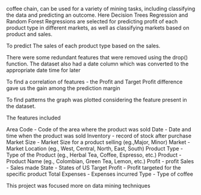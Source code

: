 coffee chain, can be used for a variety of mining tasks, including classifying the data and predicting an outcome. 
Here Decision Trees Regression and Random Forest Regressions are selected for predicting profit of each product type in different markets, as well as classifying markets based on product and sales. 


To predict The sales of each product type based on the sales.

There were some redundant features that were removed using the drop() function. 
The dataset also had a date column which was converted to the appropriate date time for later 


To find a correlation of features - the Profit and Target Profit difference gave us the gain among the prediction margin

To find patterns the graph was plotted considering the feature present in the dataset.

The features included 

Area Code - Code of the area where the product was sold
Date - Date and time when the  product was sold
Inventory - record of stock after purchase
Market Size - Market Size for a product selling (eg.,Major, Minor)
Market - Market Location (eg., West, Central, North, East, South)
Product Type - Type of the Product (eg., Herbal Tea, Coffee, Espresso, etc.)
Product - Product Name (eg., Colombian, Green Tea, Lemon, etc.) 
Profit - profit
Sales - Sales made
State - States of US 
Target Profit - Profit targeted  for the specific product
Total Expenses - Expenses incurred 
Type - Type of coffee 


This project was focused more on data mining techniques
